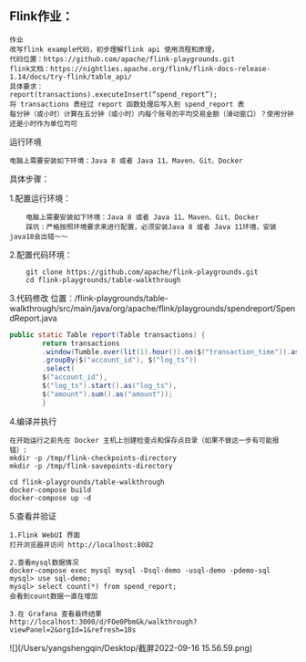 ## Flink作业：

```
作业
改写flink example代码，初步理解flink api 使用流程和原理，
代码位置：https://github.com/apache/flink-playgrounds.git
flink文档：https://nightlies.apache.org/flink/flink-docs-release-1.14/docs/try-flink/table_api/
具体要求：
report(transactions).executeInsert(“spend_report”);
将 transactions 表经过 report 函数处理后写入到 spend_report 表
每分钟（或小时）计算在五分钟（或小时）内每个账号的平均交易金额（滑动窗口）？使用分钟还是小时作为单位均可
```
运行环境
```text
电脑上需要安装如下环境：Java 8 或者 Java 11、Maven、Git、Docker
```
具体步骤：

1.配置运行环境：
```
    电脑上需要安装如下环境：Java 8 或者 Java 11、Maven、Git、Docker
    踩坑：严格按照环境要求来进行配置，必须安装Java 8 或者 Java 11环境，安装java18会出错～～
```
2.配置代码环境：
```text
    git clone https://github.com/apache/flink-playgrounds.git
    cd flink-playgrounds/table-walkthrough
```
3.代码修改
位置：/flink-playgrounds/table-walkthrough/src/main/java/org/apache/flink/playgrounds/spendreport/SpendReport.java
```java
public static Table report(Table transactions) {
        return transactions
        .window(Tumble.over(lit(1).hour()).on($("transaction_time")).as("log_ts"))
        .groupBy($("account_id"), $("log_ts"))
        .select(
        $("account_id"),
        $("log_ts").start().as("log_ts"),
        $("amount").sum().as("amount"));
        }
```
4.编译并执行
```text
在开始运行之前先在 Docker 主机上创建检查点和保存点目录（如果不做这一步有可能报错）:
mkdir -p /tmp/flink-checkpoints-directory
mkdir -p /tmp/flink-savepoints-directory

cd flink-playgrounds/table-walkthrough
docker-compose build
docker-compose up -d
```
5.查看并验证
```text
1.Flink WebUI 界面
打开浏览器并访问 http://localhost:8082

2.查看mysql数据情况
docker-compose exec mysql mysql -Dsql-demo -usql-demo -pdemo-sql
mysql> use sql-demo;
mysql> select count(*) from spend_report;
会看到count数据一直在增加

3.在 Grafana 查看最终结果
http://localhost:3000/d/FOe0PbmGk/walkthrough?viewPanel=2&orgId=1&refresh=10s
```
![](/Users/yangshengqin/Desktop/截屏2022-09-16 15.56.59.png)

